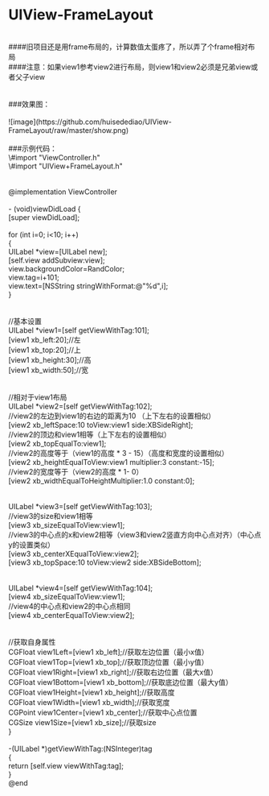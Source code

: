 # UIView-FrameLayout
<br>
####旧项目还是用frame布局的，计算数值太蛋疼了，所以弄了个frame相对布局
<br>
####注意：如果view1参考view2进行布局，则view1和view2必须是兄弟view或者父子view
<br><br><br>
###效果图：
<br><br>
![image](https://github.com/huisedediao/UIView-FrameLayout/raw/master/show.png)
<br><br>
###示例代码：
<br>
\#import "ViewController.h"<br>
\#import "UIView+FrameLayout.h"<br>
<br>
<br>
@implementation ViewController<br>
<br>
- (void)viewDidLoad {<br>
[super viewDidLoad];<br>
<br>
for (int i=0; i<10; i++)<br>
{<br>
UILabel *view=[UILabel new];<br>
[self.view addSubview:view];<br>
view.backgroundColor=RandColor;<br>
view.tag=i+101;<br>
view.text=[NSString stringWithFormat:@"%d",i];<br>
}<br>
<br>
<br>
//基本设置<br>
UILabel *view1=[self getViewWithTag:101];<br>
[view1 xb_left:20];//左<br>
[view1 xb_top:20];//上<br>
[view1 xb_height:30];//高<br>
[view1 xb_width:50];//宽<br>
<br>
<br>
//相对于view1布局<br>
UILabel *view2=[self getViewWithTag:102];<br>
//view2的左边到view1的右边的距离为10 （上下左右的设置相似）<br>
[view2 xb_leftSpace:10 toView:view1 side:XBSideRight];<br>
//view2的顶边和view1相等（上下左右的设置相似）<br>
[view2 xb_topEqualTo:view1];<br>
//view2的高度等于（view1的高度 * 3 - 15）（高度和宽度的设置相似）<br>
[view2 xb_heightEqualToView:view1 multiplier:3 constant:-15];<br>
//view2的宽度等于（view2的高度 * 1- 0）<br>
[view2 xb_widthEqualToHeightMultiplier:1.0 constant:0];<br>
<br>
<br>
UILabel *view3=[self getViewWithTag:103];<br>
//view3的size和view1相等<br>
[view3 xb_sizeEqualToView:view1];<br>
//view3的中心点的x和view2相等（view3和view2竖直方向中心点对齐）（中心点y的设置类似）<br>
[view3 xb_centerXEqualToView:view2];<br>
[view3 xb_topSpace:10 toView:view2 side:XBSideBottom];<br>
<br>
<br>
UILabel *view4=[self getViewWithTag:104];<br>
[view4 xb_sizeEqualToView:view1];<br>
//view4的中心点和view2的中心点相同<br>
[view4 xb_centerEqualToView:view2];<br>
<br>
<br>
//获取自身属性<br>
CGFloat view1Left=[view1 xb_left];//获取左边位置（最小x值）<br>
CGFloat view1Top=[view1 xb_top];//获取顶边位置（最小y值）<br>
CGFloat view1Right=[view1 xb_right];//获取右边位置（最大x值）<br>
CGFloat view1Bottom=[view1 xb_bottom];//获取底边位置（最大y值）<br>
CGFloat view1Height=[view1 xb_height];//获取高度<br>
CGFloat view1Width=[view1 xb_width];//获取宽度<br>
CGPoint view1Center=[view1 xb_center];//获取中心点位置<br>
CGSize   view1Size=[view1 xb_size];//获取size<br>
}<br>
<br>
-(UILabel *)getViewWithTag:(NSInteger)tag<br>
{<br>
return [self.view viewWithTag:tag];<br>
}<br>
@end<br>
